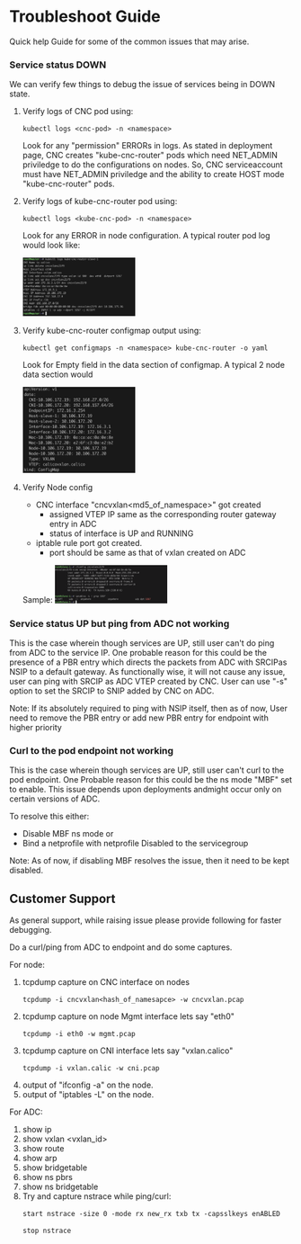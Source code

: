 # Troubleshoot Guide

Quick help Guide for some of the common issues that may arise.

### Service status DOWN

We can verify few things to debug the issue of services being in DOWN state.

1. Verify logs of CNC pod using:

   ```
   kubectl logs <cnc-pod> -n <namespace>
   ```

   Look for any "permission" ERRORs in logs. As stated in deployment page, CNC creates "kube-cnc-router" pods    which need NET_ADMIN priviledge to do the configurations on nodes. So, CNC serviceaccount must have 
   NET_ADMIN priviledge and the ability to create HOST mode "kube-cnc-router" pods.

2. Verify logs of kube-cnc-router pod using:

   ```
   kubectl logs <kube-cnc-pod> -n <namespace>
   ```

   Look for any ERROR in node configuration. A typical router pod log would look like:

   <img src="images/router-pod-log.png" width="200">

3. Verify kube-cnc-router configmap output using:

   ```
   kubectl get configmaps -n <namespace> kube-cnc-router -o yaml
   ```
   Look for Empty field in the data section of configmap. A typical 2 node data section would 

   <img src="images/router-cmap-data.png" width="200">

4. Verify Node config
   - CNC interface "cncvxlan<md5_of_namespace>" got created
       - assigned VTEP IP same as the corresponding router gateway entry in ADC
       - status of interface is UP and RUNNING
   - iptable rule port got created.
       - port should be same as that of vxlan created on ADC

   Sample:
   <img src="images/slave-1.png" width="200">
   

### Service status UP but ping from ADC not working

This is the case wherein though services are UP, still user can't do ping from ADC to the service IP. 
One probable reason for this could be the presence of a PBR entry which directs the packets from ADC with SRCIPas NSIP to a default gateway.
As functionally wise, it will not cause any issue, user can ping with SRCIP as ADC VTEP created by CNC. User can use "-s" option to set the SRCIP to SNIP added by CNC on ADC.

Note: If its absolutely required to ping with NSIP itself, then as of now, User need to remove the PBR entry or add new PBR entry for endpoint with higher priority

### Curl to the pod endpoint not working

This is the case wherein though services are UP, still user can't curl to the pod endpoint.
One Probable reason for this could be the ns mode "MBF" set to enable. This issue depends upon deployments andmight occur only on certain versions of ADC.

To resolve this either:
- Disable MBF ns mode
or
- Bind a netprofile with netprofile Disabled to the servicegroup

Note: As of now, if disabling MBF resolves the issue, then it need to be kept disabled.

## Customer Support

As general support, while raising issue please provide following for faster debugging.

Do a curl/ping from ADC to endpoint and do some captures.

For node:

1. tcpdump capture on CNC interface on nodes
   ```
   tcpdump -i cncvxlan<hash_of_namesapce> -w cncvxlan.pcap
   ```
2. tcpdump capture on node Mgmt interface lets say "eth0"
   ```
   tcpdump -i eth0 -w mgmt.pcap
   ```
3. tcpdump capture on CNI interface lets say "vxlan.calico"
   ```
   tcpdump -i vxlan.calic -w cni.pcap
   ```
4. output of "ifconfig -a" on the node.
5. output of "iptables -L" on the node.


For ADC:
1. show ip
2. show vxlan <vxlan_id>
3. show route
4. show arp
5. show bridgetable
6. show ns pbrs
7. show ns bridgetable
8. Try and capture nstrace while ping/curl:
   ```
   start nstrace -size 0 -mode rx new_rx txb tx -capsslkeys enABLED
   ```
   ```
   stop nstrace
   ```










